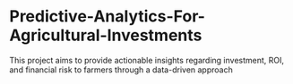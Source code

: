 # Predictive-Analytics-For-Agricultural-Investments
This project aims to provide actionable insights regarding investment, ROI, and financial risk to farmers through a data-driven approach

